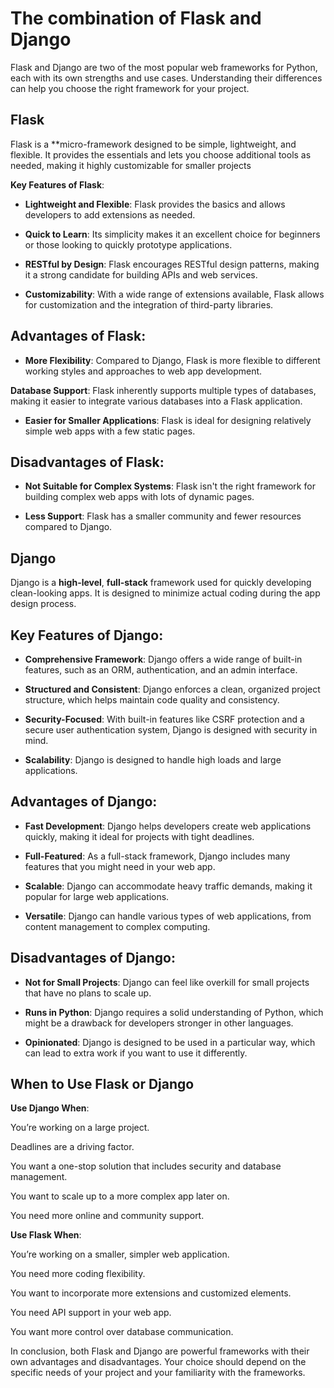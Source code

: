 # The combination of Flask and Django
Flask and Django are two of the most popular web frameworks for Python, each with its own strengths and use cases. Understanding their differences can help you choose the right framework for your project.

## Flask
Flask is a **micro-framework designed to be simple, lightweight, and flexible. It provides the essentials and lets you choose additional tools as needed, making it highly customizable for smaller projects

**Key Features of Flask**:
- **Lightweight and Flexible**: Flask provides the basics and allows developers to add extensions as needed.

- **Quick to Learn**: Its simplicity makes it an excellent choice for beginners or those looking to quickly prototype applications.

- **RESTful by Design**: Flask encourages RESTful design patterns, making it a strong candidate for building APIs and web services.

- **Customizability**: With a wide range of extensions available, Flask allows for customization and the integration of third-party libraries.

## Advantages of Flask:

- **More Flexibility**: Compared to Django, Flask is more flexible to different working styles and approaches to web app development.

**Database Support**: Flask inherently supports multiple types of databases, making it easier to integrate various databases into a Flask application.

- **Easier for Smaller Applications**: Flask is ideal for designing relatively simple web apps with a few static pages.

## Disadvantages of Flask:

- **Not Suitable for Complex Systems**: Flask isn't the right framework for building complex web apps with lots of dynamic pages.

- **Less Support**: Flask has a smaller community and fewer resources compared to Django.


## Django

Django is a **high-level**, **full-stack** framework used for quickly developing clean-looking apps. It is designed to minimize actual coding during the app design process.

## Key Features of Django:

- **Comprehensive Framework**: Django offers a wide range of built-in features, such as an ORM, authentication, and an admin interface.

- **Structured and Consistent**: Django enforces a clean, organized project structure, which helps maintain code quality and consistency.

- **Security-Focused**: With built-in features like CSRF protection and a secure user authentication system, Django is designed with security in mind.

- **Scalability**: Django is designed to handle high loads and large applications.

## Advantages of Django:

- **Fast Development**: Django helps developers create web applications quickly, making it ideal for projects with tight deadlines.

- **Full-Featured**: As a full-stack framework, Django includes many features that you might need in your web app.

- **Scalable**: Django can accommodate heavy traffic demands, making it popular for large web applications.

- **Versatile**: Django can handle various types of web applications, from content management to complex computing.

## Disadvantages of Django:

- **Not for Small Projects**: Django can feel like overkill for small projects that have no plans to scale up.

- **Runs in Python**: Django requires a solid understanding of Python, which might be a drawback for developers stronger in other languages.

- **Opinionated**: Django is designed to be used in a particular way, which can lead to extra work if you want to use it differently.


## When to Use Flask or Django

**Use Django When**:

You’re working on a large project.

Deadlines are a driving factor.

You want a one-stop solution that includes security and database management.

You want to scale up to a more complex app later on.

You need more online and community support.

**Use Flask When**:

You’re working on a smaller, simpler web application.

You need more coding flexibility.

You want to incorporate more extensions and customized elements.

You need API support in your web app.

You want more control over database communication.

In conclusion, both Flask and Django are powerful frameworks with their own advantages and disadvantages. Your choice should depend on the specific needs of your project and your familiarity with the frameworks.